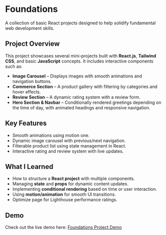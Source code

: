 # Foundations

A collection of basic React projects designed to help solidify fundamental web development skills.

## Project Overview

This project showcases several mini-projects built with **React.js**, **Tailwind CSS**, and basic **JavaScript** concepts. It includes interactive components such as:  

- **Image Carousel** – Displays images with smooth animations and navigation buttons.  
- **Commerce Section** – A product gallery with filtering by categories and hover effects.  
- **Review Section** – A dynamic rating system with a review form.  
- **Hero Section & Navbar** – Conditionally rendered greetings depending on the time of day, with animated headings and responsive navigation.

## Key Features

- Smooth animations using motion one.  
- Dynamic image carousel with previous/next navigation.  
- Filterable product list using state management in React.  
- Interactive rating and review system with live updates.  

## What I Learned

- How to structure a **React project** with multiple components.  
- Managing **state** and **props** for dynamic content updates.  
- Implementing **conditional rendering** based on time or user interaction.  
- Using **motion/animation** for smooth UI transitions.
- Optimize page for Lighthouse performance ratings.

## Demo

Check out the live demo here: [Foundations Project Demo](https://reactfoundations.netlify.app)  


